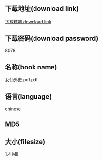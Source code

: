 ## 下载地址(download link)
[下载链接 download link](https://voluble-croquembouche-d321dc.netlify.app/?s=%E5%A5%B3%E4%BB%99%E5%A4%96%E5%8F%B2.pdf)

## 下载密码(download password)
8078

## 名称(book name)
女仙外史.pdf.pdf

## 语言(language)
chinese

## MD5


## 大小(filesize)
1.4 MB
